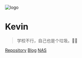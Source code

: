 ![logo](https://while.run/img/avatar.png)
# Kevin
> 学校不行，自己也是个垃圾。🏊‍♂️

[Repository](https://github.com/KevinLJJ/leetcode-notebook)
[Blog](https://while.run)
[NAS](http://nas.jaron.tech:5000)